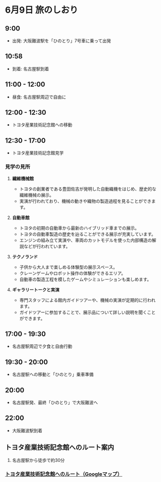 # 6月9日 旅のしおり

## 9:00
- 出発: 大阪難波駅を「ひのとり」7号車に乗って出発

## 10:58
- 到着: 名古屋駅到着

## 11:00 - 12:00
- 昼食: 名古屋駅周辺で自由に

## 12:00 - 12:30
- トヨタ産業技術記念館への移動

## 12:30 - 17:00
- トヨタ産業技術記念館見学

### 見学の見所
1. **繊維機械館**
   - トヨタの創業者である豊田佐吉が発明した自動織機をはじめ、歴史的な繊維機械の展示。
   - 実演が行われており、機械の動きや織物の製造過程を見ることができます。

2. **自動車館**
   - トヨタの初期の自動車から最新のハイブリッド車までの展示。
   - トヨタの自動車製造の歴史を辿ることができる展示が充実しています。
   - エンジンの組み立て実演や、車両のカットモデルを使った内部構造の解説などが行われています。

3. **テクノランド**
   - 子供から大人まで楽しめる体験型の展示スペース。
   - クレーンゲームやロボット操作の体験ができるエリア。
   - 自動車の製造工程を模したゲームやシミュレーションも楽しめます。

4. **ギャラリートークと実演**
   - 専門スタッフによる館内ガイドツアーや、機械の実演が定期的に行われます。
   - ガイドツアーに参加することで、展示品について詳しい説明を聞くことができます。

## 17:00 - 19:30
- 名古屋駅周辺で夕食と自由行動

## 19:30 - 20:00
- 名古屋駅への移動と「ひのとり」乗車準備

## 20:00
- 名古屋駅発、最終「ひのとり」で大阪難波へ

## 22:00
- 大阪難波駅到着

## トヨタ産業技術記念館へのルート案内
1. 名古屋駅から徒歩で約30分

### [トヨタ産業技術記念館へのルート（Googleマップ）](https://www.google.com/maps/dir/%E5%90%8D%E5%8F%A4%E5%B1%8B%E9%A7%85/%E3%83%88%E3%83%A8%E3%82%BF%E7%94%A3%E6%A5%AD%E6%8A%80%E8%A1%93%E8%A8%98%E5%BF%B5%E9%A4%A8/@35.1769261,136.8825023,15z/data=!4m14!4m13!1m5!1m1!1s0x6003a35b3790f76f:0xa09dbb8d62f1af68!2m2!1d136.8826863!2d35.1709158!1m5!1m1!1s0x6003774db546bf43:0x4f2d5b1b433fa692!2m2!1d136.8840871!2d35.1822398!3e2)
